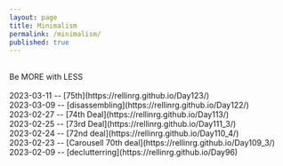 ```yaml
---
layout: page
title: Minimalism
permalink: /minimalism/
published: true
---
```

<br>
Be MORE with LESS
<br>
<br>
2023-03-11 -- [75th](https://rellinrg.github.io/Day123/)
<br>
2023-03-09 -- [disassembling](https://rellinrg.github.io/Day122/)
<br>
2023-02-27 -- [74th Deal](https://rellinrg.github.io/Day113/)
<br>
2023-02-25 -- [73rd Deal](https://rellinrg.github.io/Day111_3/)
<br>
2023-02-24 -- [72nd deal](https://rellinrg.github.io/Day110_4/)
<br>
2023-02-23 -- [Carousell 70th deal](https://rellinrg.github.io/Day109_3/)
<br>
2023-02-09 -- [declutterring](https://rellinrg.github.io/Day96)
<br>
